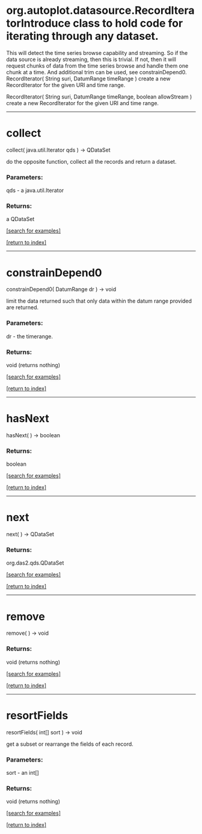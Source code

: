 # org.autoplot.datasource.RecordIteratorIntroduce class to hold code for iterating through any dataset.  
 This will detect the time series browse capability and streaming.
 So if the data source is already streaming, then this is trivial.  If
 not, then it will request chunks of data from the time series browse
 and handle them one chunk at a time.  And additional trim can be used,
 see constrainDepend0.
RecordIterator( String suri, DatumRange timeRange )
create a new RecordIterator for the given URI and time range.

RecordIterator( String suri, DatumRange timeRange, boolean allowStream )
create a new RecordIterator for the given URI and time range.

***
<a name="collect"></a>
# collect
collect( java.util.Iterator qds ) &rarr; QDataSet

do the opposite function, collect all the records and return a dataset.

### Parameters:
qds - a java.util.Iterator

### Returns:
a QDataSet


<a href="https://github.com/autoplot/dev/search?q=collect&unscoped_q=collect">[search for examples]</a>

<a href="https://github.com/autoplot/documentation/blob/master/javadoc/index-all.md">[return to index]</a>

***
<a name="constrainDepend0"></a>
# constrainDepend0
constrainDepend0( DatumRange dr ) &rarr; void

limit the data returned such that only data within the datum range
 provided are returned.

### Parameters:
dr - the timerange.

### Returns:
void (returns nothing)


<a href="https://github.com/autoplot/dev/search?q=constrainDepend0&unscoped_q=constrainDepend0">[search for examples]</a>

<a href="https://github.com/autoplot/documentation/blob/master/javadoc/index-all.md">[return to index]</a>

***
<a name="hasNext"></a>
# hasNext
hasNext(  ) &rarr; boolean



### Returns:
boolean


<a href="https://github.com/autoplot/dev/search?q=hasNext&unscoped_q=hasNext">[search for examples]</a>

<a href="https://github.com/autoplot/documentation/blob/master/javadoc/index-all.md">[return to index]</a>

***
<a name="next"></a>
# next
next(  ) &rarr; QDataSet



### Returns:
org.das2.qds.QDataSet


<a href="https://github.com/autoplot/dev/search?q=next&unscoped_q=next">[search for examples]</a>

<a href="https://github.com/autoplot/documentation/blob/master/javadoc/index-all.md">[return to index]</a>

***
<a name="remove"></a>
# remove
remove(  ) &rarr; void



### Returns:
void (returns nothing)


<a href="https://github.com/autoplot/dev/search?q=remove&unscoped_q=remove">[search for examples]</a>

<a href="https://github.com/autoplot/documentation/blob/master/javadoc/index-all.md">[return to index]</a>

***
<a name="resortFields"></a>
# resortFields
resortFields( int[] sort ) &rarr; void

get a subset or rearrange the fields of each record.

### Parameters:
sort - an int[]

### Returns:
void (returns nothing)


<a href="https://github.com/autoplot/dev/search?q=resortFields&unscoped_q=resortFields">[search for examples]</a>

<a href="https://github.com/autoplot/documentation/blob/master/javadoc/index-all.md">[return to index]</a>

